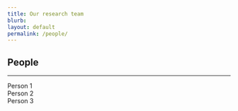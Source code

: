 ```yaml
---
title: Our research team
blurb: 
layout: default
permalink: /people/
---
```


## People
<hr />

<div class="container-fluid">
  <div class="row">
    <div class="col col-md-4">
      Person 1
    </div>
    <div class="col col-md-4">
      Person 2
    </div>
    <div class="col col-md-4">
      Person 3
    </div>
  </div>
</div>
